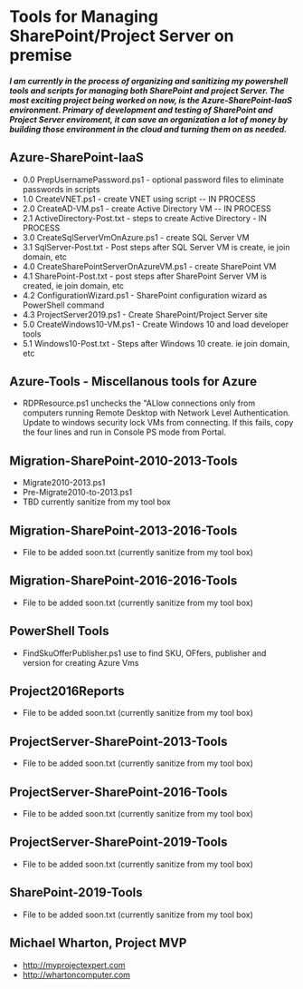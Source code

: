 # Tools for Managing SharePoint/Project Server on premise

##### I am currently in the process of organizing and sanitizing my powershell tools and scripts for managing both SharePoint and project Server.  The most exciting project being worked on now, is the Azure-SharePoint-IaaS environment.  Primary of development and testing of SharePoint and Project Server enviroment, it can save an organization a lot of money by building those environment in the cloud and turning them on as needed.

## Azure-SharePoint-IaaS
  * 0.0 PrepUsernamePassword.ps1 - optional password files to eliminate passwords in scripts 
  * 1.0 CreateVNET.ps1 - create VNET using script -- IN PROCESS
  * 2.0 CreateAD-VM.ps1 - create Active Directory VM -- IN PROCESS
  * 2.1 ActiveDirectory-Post.txt - steps to create Active Directory - IN PROCESS
  * 3.0 CreateSqlServerVmOnAzure.ps1 - create SQL Server VM
  * 3.1 SqlServer-Post.txt - Post steps after SQL Server VM is create, ie join domain, etc
  * 4.0 CreateSharePointServerOnAzureVM.ps1 - create SharePoint VM
  * 4.1 SharePoint-Post.txt - post steps after SharePoint Server VM is created, ie join domain, etc
  * 4.2 ConfigurationWizard.ps1 - SharePoint configuration wizard as PowerShell command
  * 4.3 ProjectServer2019.ps1 - Create SharePoint/Project Server site
  * 5.0 CreateWindows10-VM.ps1 - Create Windows 10 and load developer tools 
  * 5.1 Windows10-Post.txt  - Steps after Windows 10 create.  ie join domain, etc

## Azure-Tools - Miscellanous tools for Azure
  * RDPResource.ps1 unchecks the "ALlow connections only from computers running Remote Desktop with Network Level Authentication.
  Update to windows security lock VMs from connecting.  If this fails, copy the four lines and run in Console PS mode from Portal.
## Migration-SharePoint-2010-2013-Tools
  * Migrate2010-2013.ps1
  * Pre-Migrate2010-to-2013.ps1
  * TBD currently sanitize from my tool box
## Migration-SharePoint-2013-2016-Tools
  * File to be added soon.txt (currently sanitize from my tool box)
## Migration-SharePoint-2016-2016-Tools
  * File to be added soon.txt (currently sanitize from my tool box)
## PowerShell Tools
  * FindSkuOfferPublisher.ps1  use to find SKU, OFfers, publisher and version for creating Azure Vms
## Project2016Reports
  * File to be added soon.txt (currently sanitize from my tool box)
## ProjectServer-SharePoint-2013-Tools
  * File to be added soon.txt (currently sanitize from my tool box)
## ProjectServer-SharePoint-2016-Tools
  * File to be added soon.txt (currently sanitize from my tool box)
## ProjectServer-SharePoint-2019-Tools
  * File to be added soon.txt (currently sanitize from my tool box)
## SharePoint-2019-Tools
  * File to be added soon.txt (currently sanitize from my tool box)

## Michael Wharton, Project MVP
* http://myprojectexpert.com 
* http://whartoncomputer.com
